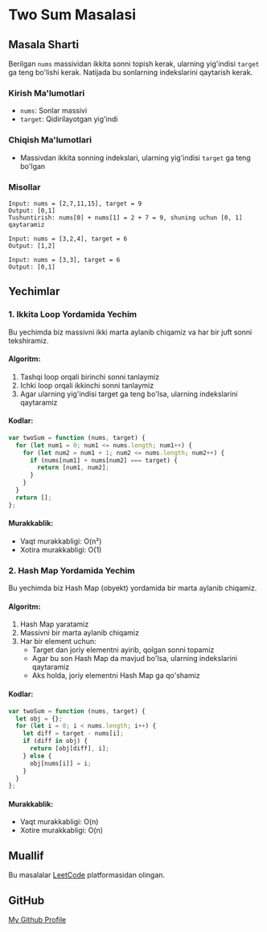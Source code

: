 # Two Sum Masalasi

## Masala Sharti

Berilgan `nums` massividan ikkita sonni topish kerak, ularning yig'indisi `target` ga teng bo'lishi kerak. Natijada bu sonlarning indekslarini qaytarish kerak.

### Kirish Ma'lumotlari

- `nums`: Sonlar massivi
- `target`: Qidirilayotgan yig'indi

### Chiqish Ma'lumotlari

- Massivdan ikkita sonning indekslari, ularning yig'indisi `target` ga teng bo'lgan

### Misollar

```
Input: nums = [2,7,11,15], target = 9
Output: [0,1]
Tushuntirish: nums[0] + nums[1] = 2 + 7 = 9, shuning uchun [0, 1] qaytaramiz

Input: nums = [3,2,4], target = 6
Output: [1,2]

Input: nums = [3,3], target = 6
Output: [0,1]
```

## Yechimlar

### 1. Ikkita Loop Yordamida Yechim

Bu yechimda biz massivni ikki marta aylanib chiqamiz va har bir juft sonni tekshiramiz.

#### Algoritm:

1. Tashqi loop orqali birinchi sonni tanlaymiz
2. Ichki loop orqali ikkinchi sonni tanlaymiz
3. Agar ularning yig'indisi target ga teng bo'lsa, ularning indekslarini qaytaramiz

#### Kodlar:

```javascript
var twoSum = function (nums, target) {
  for (let num1 = 0; num1 <= nums.length; num1++) {
    for (let num2 = num1 + 1; num2 <= nums.length; num2++) {
      if (nums[num1] + nums[num2] === target) {
        return [num1, num2];
      }
    }
  }
  return [];
};
```

#### Murakkablik:

- Vaqt murakkabligi: O(n²)
- Xotira murakkabligi: O(1)

### 2. Hash Map Yordamida Yechim

Bu yechimda biz Hash Map (obyekt) yordamida bir marta aylanib chiqamiz.

#### Algoritm:

1. Hash Map yaratamiz
2. Massivni bir marta aylanib chiqamiz
3. Har bir element uchun:
   - Target dan joriy elementni ayirib, qolgan sonni topamiz
   - Agar bu son Hash Map da mavjud bo'lsa, ularning indekslarini qaytaramiz
   - Aks holda, joriy elementni Hash Map ga qo'shamiz

#### Kodlar:

```javascript
var twoSum = function (nums, target) {
  let obj = {};
  for (let i = 0; i < nums.length; i++) {
    let diff = target - nums[i];
    if (diff in obj) {
      return [obj[diff], i];
    } else {
      obj[nums[i]] = i;
    }
  }
};
```

#### Murakkablik:

- Vaqt murakkabligi: O(n)
- Xotire murakkabligi: O(n)

## Muallif

Bu masalalar [LeetCode](https://leetcode.com) platformasidan olingan.

## GitHub

[My Github Profile](https://github.com/uzhojiakbar)
